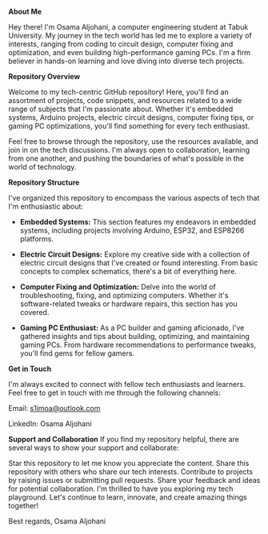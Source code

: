 **About Me**


Hey there! I'm Osama Aljohani, a computer engineering student at Tabuk University. 
My journey in the tech world has led me to explore a variety of interests, ranging from 
coding to circuit design, computer fixing and optimization, and even building high-performance 
gaming PCs. I'm a firm believer in hands-on learning and love diving into diverse tech projects.


**Repository Overview**


Welcome to my tech-centric GitHub repository! Here, you'll find an assortment of projects, 
code snippets, and resources related to a wide range of subjects that I'm passionate about. 
Whether it's embedded systems, Arduino projects, electric circuit designs, computer fixing 
tips, or gaming PC optimizations, you'll find something for every tech enthusiast.


Feel free to browse through the repository, use the resources available, and join in on the tech discussions. I'm always open to collaboration, learning from one another, and pushing the boundaries of what's possible in the world of technology.


**Repository Structure**


I've organized this repository to encompass the various aspects of tech that I'm enthusiastic about:


* **Embedded Systems:** This section features my endeavors in embedded systems, including projects involving Arduino, ESP32, and ESP8266 platforms.


* **Electric Circuit Designs:** Explore my creative side with a collection of electric circuit designs that I've created or found interesting. From basic concepts to complex schematics, there's a bit of everything here.


* **Computer Fixing and Optimization:** Delve into the world of troubleshooting, fixing, and optimizing computers. Whether it's software-related tweaks or hardware repairs, this section has you covered.


* **Gaming PC Enthusiast:** As a PC builder and gaming aficionado, I've gathered insights and tips about building, optimizing, and maintaining gaming PCs. From hardware recommendations to performance tweaks, you'll find gems for fellow gamers.


**Get in Touch**


I'm always excited to connect with fellow tech enthusiasts and learners. Feel free to get in touch with me through the following channels:

Email: s1imoa@outlook.com


LinkedIn: Osama Aljohani



**Support and Collaboration**
If you find my repository helpful, there are several ways to show your support and collaborate:

Star this repository to let me know you appreciate the content.
Share this repository with others who share our tech interests.
Contribute to projects by raising issues or submitting pull requests.
Share your feedback and ideas for potential collaboration.
I'm thrilled to have you exploring my tech playground. Let's continue to learn, innovate, and create amazing things together!

Best regards,
Osama Aljohani
